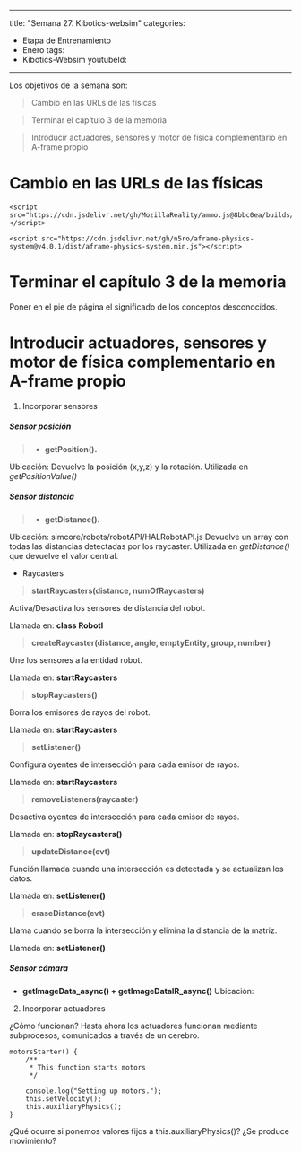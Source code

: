 
---
title: "Semana 27. Kibotics-websim"
categories:
  - Etapa de Entrenamiento
  - Enero
tags:
  - Kibotics-Websim
youtubeId: 
---

Los objetivos de la semana son:

> Cambio en las URLs de las físicas

> Terminar el capítulo 3 de la memoria 

> Introducir actuadores, sensores y motor de física complementario en A-frame propio

# Cambio en las URLs de las físicas

    <script src="https://cdn.jsdelivr.net/gh/MozillaReality/ammo.js@8bbc0ea/builds/ammo.wasm.js"></script>

    <script src="https://cdn.jsdelivr.net/gh/n5ro/aframe-physics-system@v4.0.1/dist/aframe-physics-system.min.js"></script>

# Terminar el capítulo 3 de la memoria 

Poner en el pie de página el significado de los conceptos desconocidos. 

# Introducir actuadores, sensores y motor de física complementario en A-frame propio

1. Incorporar sensores

##### Sensor posición

> * **getPosition().** 

  Ubicación: 
  Devuelve la posición (x,y,z) y la rotación.
  Utilizada en *getPositionValue()*
  
##### Sensor distancia

> * **getDistance().**

  Ubicación: simcore/robots/robotAPI/HALRobotAPI.js
  Devuelve un array con todas las distancias detectadas por los raycaster.
  Utilizada en *getDistance()* que devuelve el valor central. 
  
* Raycasters 

 > **startRaycasters(distance, numOfRaycasters)**
  
  Activa/Desactiva los sensores de distancia del robot.
  
  Llamada en: **class RobotI**
  
 > **createRaycaster(distance, angle, emptyEntity, group, number)**
  
  Une los sensores a la entidad robot.
  
  Llamada en: **startRaycasters**
  
 > **stopRaycasters()**
  
  Borra los emisores de rayos del robot.
  
  Llamada en: **startRaycasters**
  
 > **setListener()**
  
  Configura oyentes de intersección para cada emisor de rayos.
  
  Llamada en: **startRaycasters**
  
 > **removeListeners(raycaster)**
  
  Desactiva oyentes de intersección para cada emisor de rayos.
  
  Llamada en: **stopRaycasters()**
  
 > **updateDistance(evt)**
  
  Función llamada cuando una intersección es detectada y se actualizan los datos.
  
  Llamada en: **setListener()**
  
 > **eraseDistance(evt)**
  
  Llama cuando se borra la intersección y elimina la distancia de la matriz.
  
  Llamada en: **setListener()**
  
  
##### Sensor cámara
* **getImageData_async() + getImageDataIR_async()**
  Ubicación: 
  
2. Incorporar actuadores 

¿Cómo funcionan? Hasta ahora los actuadores funcionan mediante subprocesos, comunicados a través de un cerebro. 


    motorsStarter() {
        /**
         * This function starts motors
         */

        console.log("Setting up motors.");
        this.setVelocity();
        this.auxiliaryPhysics();
    }
    
    
¿Qué ocurre si ponemos valores fijos a this.auxiliaryPhysics()? ¿Se produce movimiento?
